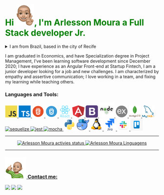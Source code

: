 <div>
  <h1 align="left" style="color:green;">Hi <img src="img/peace-face.png" alt="peace face" width="60" height="70"/>, I'm Arlesson Moura a Full Stack developer Jr.
  </h1>
  <details>
  <summary>I am from Brazil, based in the city of Recife</summary>
    <img align="center" width="80%" alt="Beach of Boa Viagem's neighborhood" src="img/pasárgada.jpg" />
    <hr> 
    <img align="center" width="80%" alt="Beach of Boa Viagem's neighborhood" src="img/pasárgada2.jpg" /> 
  </details>


  <p align="left">I am graduated in Economics, and have Specialization degree in Project Management, I've been learning software development since December 2020; I have experience as an Angular Front-end at Startup Fintech, I am a junior developer looking for a job and new challenges.
  I am characterized by empathy and assertive communication; I love working in a team, and fixing my learning while teaching others.
  </p>
</div>

<div>
  <h3 align="left">Languages and Tools:</h3>
  <p align="left">
    <a href="https://developer.mozilla.org/en-US/docs/Web/JavaScript" target="_blank"> <img src="https://raw.githubusercontent.com/devicons/devicon/master/icons/javascript/javascript-original.svg" alt="javascript" width="40" height="40"/> </a>
    <a href="https://www.typescriptlang.org/" target="_blank" rel="noreferrer"> <img src="https://raw.githubusercontent.com/devicons/devicon/master/icons/typescript/typescript-original.svg" alt="typescript" width="40" height="40"/> </a>
    <a href="https://developer.mozilla.org/en-US/docs/Learn/HTML" target="_blank" rel="noreferrer"> <img src="img/html5.png" alt="html 5" width="40" height="40"/> </a>
    <a href="https://developer.mozilla.org/pt-BR/docs/Web/CSS" target="_blank" rel="noreferrer"> <img src="img/css3.png" alt="css3" width="40" height="40"/> </a>
    <a href="https://reactjs.org/" target="_blank"> <img src="https://raw.githubusercontent.com/devicons/devicon/master/icons/react/react-original-wordmark.svg" alt="react" width="40" height="40"/> </a>
    <a href="https://angular.io/" target="_blank" rel="noreferrer"> <img src="img/angular.png" alt="angular" width="40" height="40"/> </a>
     <a href="https://getbootstrap.com/" target="_blank" rel="noreferrer"> <img src="img/bootstrap.png" alt="bootstrap" width="40" height="40"/> </a>
    <a href="https://nodejs.org" target="_blank"> <img src="img/node-js.png" alt="nodejs" width="50" height="50"/> </a>
    <a href="https://expressjs.com" target="_blank"> <img src="img/express.png" alt="express" width="40" height="40"/> </a>
    <a href="https://www.mongodb.com/" target="_blank"> <img src="https://raw.githubusercontent.com/devicons/devicon/master/icons/mongodb/mongodb-original-wordmark.svg" alt="mongodb" width="40" height="40"/> </a>
    <a href="https://www.mysql.com/" target="_blank"> <img src="img/my-sql.png" alt="mysql" width="40" height="40"/> </a>
    <a href=" https://sequelize.org/master/index.html" target="_blank" rel="noreferrer"> <img src="https://sequelize.org/img/logo.svg" alt="sequelize" width="40" height="40"/> </a>
    <a href="https://jestjs.io" target="_blank"> <img src="https://www.vectorlogo.zone/logos/jestjsio/jestjsio-icon.svg" alt="jest" width="40" height="40"/> </a> 
    <a href="https://mochajs.org" target="_blank"> <img src="https://www.vectorlogo.zone/logos/mochajs/mochajs-icon.svg" alt="mocha" width="40" height="40"/> </a>
    <a href="https://www.python.org" target="_blank" rel="noreferrer"> <img src="https://raw.githubusercontent.com/devicons/devicon/master/icons/python/python-original.svg" alt="python" width="40" height="40"/></a>
    <a href="https://www.docker.com/" target="_blank" rel="noreferrer"> <img src="img/docker.png" alt="docker" width="40" height="40"/> </a>
     <a href="https://www.gnu.org/distros/free-distros.html" target="_blank" rel="noreferrer"> <img src="img/linux.png" alt="linux" width="40" height="40"/> </a>
    <a href="https://www.atlassian.com/br/software/jira" target="_blank" rel="noreferrer"> <img src="https://raw.githubusercontent.com/devicons/devicon/master/icons/jira/jira-original-wordmark.svg" alt="jira software" width="40" height="40"/> </a>
    <a href="https://slack.com/intl/pt-br/" target="_blank" rel="noreferrer"> <img src="img/slack-icon.webp" alt="slack" width="40" height="40"/> </a>
    <a href="https://trello.com" target="_blank" rel="noreferrer"> <img src="img/trello.jpg" alt="trello" width="40" height="40"/> </a>
  </p>
</div>
<hr>


<div align="center">
  <a href="https://github.com/ArlessonMoura">
  <img width="48%" height="180em" src="https://github-readme-stats.vercel.app/api?username=ArlessonMoura&show_icons=true&theme=dark&include_all_commits=true&count_private=true" alt="Arlesson Moura activies status"/>
  <img width="48%"  height="180em" src="https://github-readme-stats.vercel.app/api/top-langs/?username=ArlessonMoura&layout=compact&langs_count=7&theme=dark" alt="Arlesson Moura Linguagens"/>
</div>
<hr>

<div>
  <h3 align="left"><img src="img/call-me.webp" alt="contact me" width="70" height="70"/>
  Contact me:
  </h3>
  <p align="left">
    <a target="_blank" href="https://linkedin.com/in/arlesson-moura"><img src="https://img.icons8.com/color/48/000000/linkedin-2--v1.png" width="5%"/></a>
    <a target="_blank" href="mailto:arlessonmss@gmail.com"> <img src="https://img.icons8.com/color/48/000000/gmail.png" width="4%"/></a>
    <a target="_blank" href="https://api.whatsapp.com/send?phone=5581998909050"> <img src="https://img.icons8.com/officel/36/000000/whatsapp.png" width="4%"/></a>
  </p>
</div>
